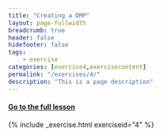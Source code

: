 ```yaml
---
title: "Creating a DMP"
layout: page-fullwidth
breadcrumb: true
header: false
hidefooter: false
tags:
    - exercise
categories: [exercise4,exercisecontent]
permalink: "/exercises/4/"
description: "This is a page description"
---
```



<h4><a href="{{ site.url }}{{ site.baseurl }}{{ page.permalink }}modules/1/c">Go to the full lesson</a></h4>

{% include _exercise.html exerciseid="4" %}
